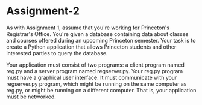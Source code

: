 # Assignment-2
As with Assignment 1, assume that you're working for Princeton's Registrar's Office. You're given a database containing data about classes and courses offered during an upcoming Princeton semester. Your task is to create a Python application that allows Princeton students and other interested parties to query the database.

Your application must consist of two programs: a client program named reg.py and a server program named regserver.py. Your reg.py program must have a graphical user interface. It must communicate with your regserver.py program, which might be running on the same computer as reg.py, or might be running on a different computer. That is, your application must be networked.
